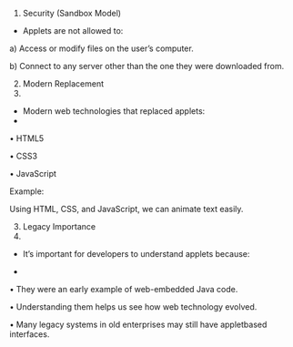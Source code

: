1. Security (Sandbox Model)

- Applets are not allowed to:
  
a) Access or modify files on the user’s computer.

b) Connect to any server other than the one they were
downloaded from.


2. Modern Replacement
3. 
- Modern web technologies that replaced applets:
- 
• HTML5

• CSS3

• JavaScript

Example:

Using HTML, CSS, and JavaScript, we can animate text easily.


3. Legacy Importance
4. 
- It’s important for developers to understand applets because:

- 
• They were an early example of web-embedded Java code.

• Understanding them helps us see how web technology evolved.

• Many legacy systems in old enterprises may still have appletbased
interfaces.
